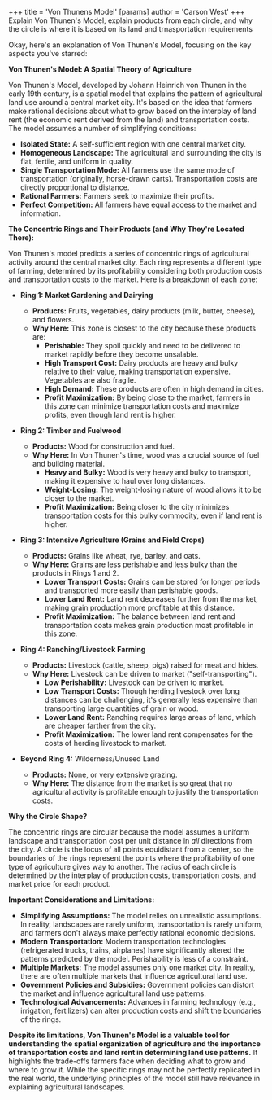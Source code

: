 +++
 title = 'Von Thunens Model'
[params]
	author = 'Carson West'
+++
Explain Von Thunen's Model, explain products from each circle,
 and why the circle is where it is based on its land and trnasportation requirements


Okay, here's an explanation of Von Thunen's Model, focusing on the key aspects you've starred:

**Von Thunen's Model: A Spatial Theory of Agriculture**

Von Thunen's Model, developed by Johann Heinrich von Thunen in the early 19th century, is a spatial model that explains the pattern of agricultural land use around a central market city.  It's based on the idea that farmers make rational decisions about what to grow based on the interplay of land rent (the economic rent derived from the land) and transportation costs.  The model assumes a number of simplifying conditions:

*   **Isolated State:** A self-sufficient region with one central market city.
*   **Homogeneous Landscape:** The agricultural land surrounding the city is flat, fertile, and uniform in quality.
*   **Single Transportation Mode:** All farmers use the same mode of transportation (originally, horse-drawn carts). Transportation costs are directly proportional to distance.
*   **Rational Farmers:** Farmers seek to maximize their profits.
*   **Perfect Competition:** All farmers have equal access to the market and information.

**The Concentric Rings and Their Products (and Why They're Located There):**

Von Thunen's model predicts a series of concentric rings of agricultural activity around the central market city.  Each ring represents a different type of farming, determined by its profitability considering both production costs and transportation costs to the market. Here is a breakdown of each zone:

*   **Ring 1: Market Gardening and Dairying**
    *   **Products:** Fruits, vegetables, dairy products (milk, butter, cheese), and flowers.
    *   **Why Here:** This zone is closest to the city because these products are:
        *   **Perishable:** They spoil quickly and need to be delivered to market rapidly before they become unsalable.
        *   **High Transport Cost:** Dairy products are heavy and bulky relative to their value, making transportation expensive. Vegetables are also fragile.
        *   **High Demand:** These products are often in high demand in cities.
        *   **Profit Maximization:** By being close to the market, farmers in this zone can minimize transportation costs and maximize profits, even though land rent is higher.

*   **Ring 2: Timber and Fuelwood**
    *   **Products:** Wood for construction and fuel.
    *   **Why Here:** In Von Thunen's time, wood was a crucial source of fuel and building material.
        *   **Heavy and Bulky:** Wood is very heavy and bulky to transport, making it expensive to haul over long distances.
        *   **Weight-Losing:** The weight-losing nature of wood allows it to be closer to the market.
        *   **Profit Maximization:** Being closer to the city minimizes transportation costs for this bulky commodity, even if land rent is higher.

*   **Ring 3: Intensive Agriculture (Grains and Field Crops)**
    *   **Products:** Grains like wheat, rye, barley, and oats.
    *   **Why Here:** Grains are less perishable and less bulky than the products in Rings 1 and 2.
        *   **Lower Transport Costs:** Grains can be stored for longer periods and transported more easily than perishable goods.
        *   **Lower Land Rent:** Land rent decreases further from the market, making grain production more profitable at this distance.
        *   **Profit Maximization:** The balance between land rent and transportation costs makes grain production most profitable in this zone.

*   **Ring 4: Ranching/Livestock Farming**
    *   **Products:** Livestock (cattle, sheep, pigs) raised for meat and hides.
    *   **Why Here:** Livestock can be driven to market ("self-transporting").
        *   **Low Perishability:** Livestock can be driven to market.
        *   **Low Transport Costs:** Though herding livestock over long distances can be challenging, it's generally less expensive than transporting large quantities of grain or wood.
        *   **Lower Land Rent:** Ranching requires large areas of land, which are cheaper farther from the city.
        *   **Profit Maximization:** The lower land rent compensates for the costs of herding livestock to market.

*   **Beyond Ring 4:** Wilderness/Unused Land
    *   **Products:** None, or very extensive grazing.
    *   **Why Here:** The distance from the market is so great that no agricultural activity is profitable enough to justify the transportation costs.

**Why the Circle Shape?**

The concentric rings are circular because the model assumes a uniform landscape and transportation cost per unit distance in *all* directions from the city.  A circle is the locus of all points equidistant from a center, so the boundaries of the rings represent the points where the profitability of one type of agriculture gives way to another. The radius of each circle is determined by the interplay of production costs, transportation costs, and market price for each product.

**Important Considerations and Limitations:**

*   **Simplifying Assumptions:** The model relies on unrealistic assumptions. In reality, landscapes are rarely uniform, transportation is rarely uniform, and farmers don't always make perfectly rational economic decisions.
*   **Modern Transportation:** Modern transportation technologies (refrigerated trucks, trains, airplanes) have significantly altered the patterns predicted by the model. Perishability is less of a constraint.
*   **Multiple Markets:** The model assumes only one market city. In reality, there are often multiple markets that influence agricultural land use.
*   **Government Policies and Subsidies:** Government policies can distort the market and influence agricultural land use patterns.
*   **Technological Advancements:** Advances in farming technology (e.g., irrigation, fertilizers) can alter production costs and shift the boundaries of the rings.

**Despite its limitations, Von Thunen's Model is a valuable tool for understanding the spatial organization of agriculture and the importance of transportation costs and land rent in determining land use patterns.** It highlights the trade-offs farmers face when deciding what to grow and where to grow it. While the specific rings may not be perfectly replicated in the real world, the underlying principles of the model still have relevance in explaining agricultural landscapes.
